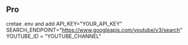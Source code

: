 ## Pro
  cretae .env and add
  API_KEY="YOUR_API_KEY"
  SEARCH_ENDPOINT="https://www.googleapis.com/youtube/v3/search"
  YOUTUBE_ID = "YOUTUBE_CHANNEL"
